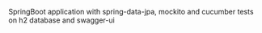 SpringBoot application with spring-data-jpa, mockito and cucumber tests on h2 database and swagger-ui
